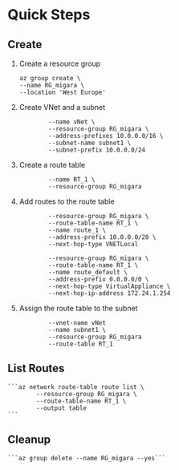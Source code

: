 # Quick Steps

## Create

1. Create a resource group

	```
	az group create \
	--name RG_migara \
	--location 'West Europe'
	```

2. Create VNet and a subnet

	```az network vnet create \
			--name vNet \
			--resource-group RG_migara \
			--address-prefixes 10.0.0.0/16 \
			--subnet-name subnet1 \
			--subnet-prefix 10.0.0.0/24
	```

3. Create a route table
	
	```az network route-table create \
			--name RT_1 \
			--resource-group RG_migara
	```

4. Add routes to the route table

	```az network route-table route create \
			--resource-group RG_migara \
			--route-table-name RT_1 \
			--name route_1 \
			--address-prefix 10.0.0.0/28 \
			--next-hop-type VNETLocal
	```

	```az network route-table route create \
			--resource-group RG_migara \
			--route-table-name RT_1 \
			--name route_default \
			--address-prefix 0.0.0.0/0 \
			--next-hop-type VirtualAppliance \
			--next-hop-ip-address 172.24.1.254
	```

5. Assign the route table to the subnet

	```az network vnet subnet update \
			--vnet-name vNet 
			--name subnet1 \
			--resource-group RG_migara 
			--route-table RT_1
	```


## List Routes

	```az network route-table route list \
			--resource-group RG_migara \
			--route-table-name RT_1 \
			--output table
	```

## Cleanup

	```az group delete --name RG_migara --yes```

